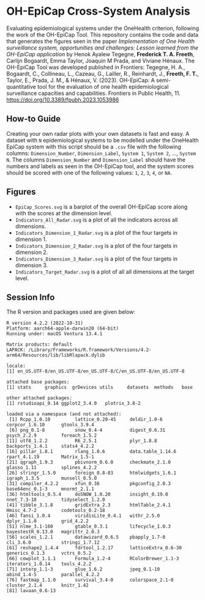 # OH-EpiCap Cross-System Analysis
Evaluating epidemiological systems under the OneHealth criterion, following the work of the OH-EpiCap Tool. This repository contains the code and data that generates the figures seen in the paper *Implementation of One Health surveillance system, opportunities and challenges: Lesson learned from the OH-EpiCap application* by Henok Ayalew Tegegne, **Frederick T. A. Freeth**, Carlijn Bogaardt, Emma Taylor, Joaquin M Prada, and Viviane Hénaux. The OH-EpiCap Tool was developed published in Frontiers: Tegegne, H. A., Bogaardt, C., Collineau, L., Cazeau, G., Lailler, R., Reinhardt, J., **Freeth, F. T.**, Taylor, E., Prada, J. M., &amp; Hénaux, V. (2023). OH-EpiCap: A semi-quantitative tool for the evaluation of one health epidemiological surveillance capacities and capabilities. Frontiers in Public Health, 11. https://doi.org/10.3389/fpubh.2023.1053986 

## How-to Guide
Creating your own radar plots with your own datasets is fast and easy. A dataset with ```N``` epidemiological systems to be modelled under the OneHealth EpiCap system with this script should be a ```.csv``` file with the following columns: ```Dimension_Number```,	```Dimension_Label```,	```System 1```,	```System 2```, ..., ```System N```. The columns ```Dimension_Number``` and	```Dimension_Label``` should have the numbers and labels as seen in the OH-EpiCap tool, and the system scores should be scored with one of the following values: ```1```, ```2```, ```3```, ```4```, or ```NA```.

## Figures
- ```EpiCap_Scores.svg``` is a barplot of the overall OH-EpiCap score along with the scores at the dimension level. 
- ```Indicators_All_Radar.svg``` is a plot of all the indicators across all dimensions.
- ```Indicators_Dimension_1_Radar.svg``` is a plot of the four targets in dimension 1.
- ```Indicators_Dimension_2_Radar.svg``` is a plot of the four targets in dimension 2.
- ```Indicators_Dimension_3_Radar.svg``` is a plot of the four targets in dimension 3.
- ```Indicators_Target_Radar.svg``` is a plot of all all dimensions at the target level.

## Session Info
The R version and packages used are given below:

```
R version 4.2.2 (2022-10-31)
Platform: aarch64-apple-darwin20 (64-bit)
Running under: macOS Ventura 13.4.1

Matrix products: default
LAPACK: /Library/Frameworks/R.framework/Versions/4.2-arm64/Resources/lib/libRlapack.dylib

locale:
[1] en_US.UTF-8/en_US.UTF-8/en_US.UTF-8/C/en_US.UTF-8/en_US.UTF-8

attached base packages:
[1] stats     graphics  grDevices utils     datasets  methods   base     

other attached packages:
[1] rstudioapi_0.14 ggplot2_3.4.0   plotrix_3.8-2  

loaded via a namespace (and not attached):
 [1] Rcpp_1.0.10         lattice_0.20-45     deldir_1.0-6        corpcor_1.6.10      gtools_3.9.4       
 [6] png_0.1-8           snow_0.4-4          digest_0.6.31       psych_2.2.9         foreach_1.5.2      
[11] utf8_1.2.2          R6_2.5.1            plyr_1.8.8          backports_1.4.1     stats4_4.2.2       
[16] pillar_1.8.1        rlang_1.0.6         data.table_1.14.6   rpart_4.1.19        Matrix_1.5-1       
[21] qgraph_1.9.3        pbivnorm_0.6.0      checkmate_2.1.0     glasso_1.11         splines_4.2.2      
[26] stringr_1.5.0       foreign_0.8-83      htmlwidgets_1.6.1   igraph_1.3.5        munsell_0.5.0      
[31] compiler_4.2.2      xfun_0.36           pkgconfig_2.0.3     base64enc_0.1-3     mnormt_2.1.1       
[36] htmltools_0.5.4     doSNOW_1.0.20       insight_0.19.0      nnet_7.3-18         tidyselect_1.2.0   
[41] tibble_3.1.8        gridExtra_2.3       htmlTable_2.4.1     Hmisc_4.7-2         codetools_0.2-18   
[46] fansi_1.0.4         viridisLite_0.4.1   withr_2.5.0         dplyr_1.1.0         grid_4.2.2         
[51] nlme_3.1-160        gtable_0.3.1        lifecycle_1.0.3     bayestestR_0.13.0   magrittr_2.0.3     
[56] scales_1.2.1        datawizard_0.6.5    pbapply_1.7-0       cli_3.6.0           stringi_1.7.12     
[61] reshape2_1.4.4      fdrtool_1.2.17      latticeExtra_0.6-30 generics_0.1.3      vctrs_0.5.2        
[66] cowplot_1.1.1       Formula_1.2-4       RColorBrewer_1.1-3  iterators_1.0.14    tools_4.2.2        
[71] interp_1.1-3        glue_1.6.2          jpeg_0.1-10         abind_1.4-5         parallel_4.2.2     
[76] fastmap_1.1.0       survival_3.4-0      colorspace_2.1-0    cluster_2.1.4       knitr_1.42         
[81] lavaan_0.6-13  
```
